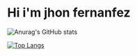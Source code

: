 # Hi i'm jhon fernanfez

![Anurag's GitHub stats](https://github-readme-stats.vercel.app/api?username=jhondev-code&show_icons=true&theme=chartreuse-dark)

[![Top Langs](https://github-readme-stats.vercel.app/api/top-langs/?username=jhondev-code&layout=compact)](https://github.com/anuraghazra/github-readme-stats)

